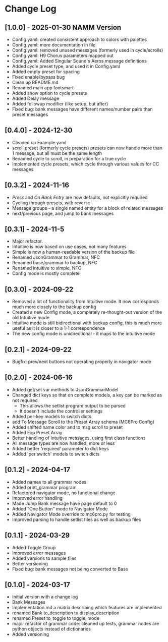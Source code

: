 
# Change Log
## [1.0.0] - 2025-01-30 NAMM Version
- Config.yaml: created consistent approach to colors with palettes
- Config.yaml: more documentation in file
- Config.yaml: removed unused messages (formerly used in cycle/scrolls)
- Config.yaml: H9 Chorus parameters mapped out
- Config.yaml: Added Singular Sound's Aeros message definitions
- Added cycle preset type, and used it in Config.yaml
- Added empty preset for spacing
- Fixed enable/bypass bug
- Clean up README.md
- Renamed main app footsmart
- Added show option to cycle presets
- Added Delay message
- Added followup modifier (like setup, but after)
- Fixed bug: bank messages have different names/number pairs than preset messages
## [0.4.0] - 2024-12-30
- Cleaned up Example.yaml
- scroll preset (formerly cycle presets) presets can now handle more than 1 message, but all must be the same length
- Renamed cycle to scroll, in preparation for a true cycle
- Implemented cycle presets, which cycle through various values for CC messages
## [0.3.2] - 2024-11-16
- *Press* and *On Bank Entry* are now defaults, not explicitly required
- Cycling through presets, with reverse
- Message groups - a single named entity for a block of related messages
- next/previous page, and jump to bank messages
## [0.3.1] - 2024-11-5
- Major refactor.
- Intuitive is now based on use cases, not many features
- Simple is now a human-readable version of the backup file
- Renamed JsonGrammar to Grammar, NFC
- Renamed base/grammar to backup, NFC
- Renamed intuitive to simple, NFC
- Config mode is mostly complete

## [0.3.0] - 2024-09-22
- Removed a lot of functionality from Intuitive mode. It now corresponds much more closely to the backup config
- Created a new Config mode, a completely re-thought-out version of the old Intuitive mode
- Intuitive mode is still bidirectional with backup config, this is much more useful as it is closer to a 1-1 correspondence
- The new config mode is unidirectional - it maps to the intuitive mode

## [0.2.1] - 2024-09-22
- Bugfix: prev/next buttons not operating properly in navigator mode

## [0.2.0] - 2024-06-16
- Added get/set var methods to JsonGrammarModel
- Changed dict keys so that on complete models, a key can be marked as not required
    - This allows the setlist program output to be parsed
    - It doesn't include the controller settings
- Added per-key models to switch dicts
- add To Message Scroll to the Preset Array schema (MC6Pro Config)
- Added shifted name color and to msg scroll to preset
- Added Exp Preset Array
- Better handling of Intuitive messages, using first class functions
- All message types are now handled, more or less
- Added better 'required' parameter to dict keys
- Added 'per switch' models to switch dicts

## [0.1.2] - 2024-04-17
- Added names to all grammar nodes
- Added print_grammar program
- Refactored navigator mode, no functional change
- Improved error handling
- Made Jump Bank message have page default to 0
- Added "One Button" mode to Navigator Mode
- Added Navigator Mode override to mc6pro.py for testing
- Improved parsing to handle setlist files as well as backup files

## [0.1.1] - 2024-03-29
  
- Added Toggle Group
- Improved error messages
- Added versions to sample files
- Better versioning
- Fixed bug: bank messages not being converted to Base

## [0.1.0] - 2024-03-17
  
- Initial version with a change log
- Bank Messages
- Implementation.md a matrix describing which features are implemented
- renamed Bank to_description to display_description
- renamed Preset to_toggle to toggle_mode
- major refactor of grammar code: cleaned up tests, grammar nodes are python objects instead of dictionaries
- Added versioning
